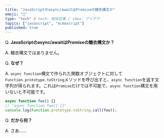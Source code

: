 ```yaml
---
title: "JavaScriptのasync/awaitはPromiseの糖衣構文か"
emoji: "🤝"
type: "tech" # tech: 技術記事 / idea: アイデア
topics: ["javascript", "ecmascript"]
published: true
---
```


Q. **JavaScriptのasync/awaitはPromiseの糖衣構文か？**

A. 糖衣構文ではありません。

Q. **なぜ？**

A. `async function`構文で作られた関数オブジェクトに対して`Function.prototype.toString`メソッドを呼び出すと、`async function`を返す文字列が得られます。これは`Promise`だけでは不可能で、`async function`構文を用いないと不可能です。

```js
async function foo() {}
// "async function foo() {}"
console.log(Function.prototype.toString.call(foo)); 
```

Q. **だから何？**

A. さあ……